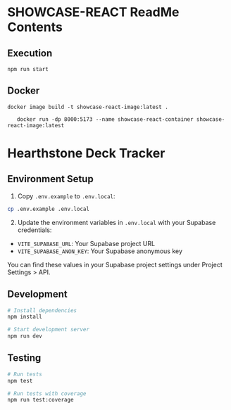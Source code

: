 # SHOWCASE-REACT ReadMe Contents

## Execution

```
npm run start
```

## Docker

```
docker image build -t showcase-react-image:latest .
```

```
   docker run -dp 8000:5173 --name showcase-react-container showcase-react-image:latest
```

# Hearthstone Deck Tracker

## Environment Setup

1. Copy `.env.example` to `.env.local`:

```bash
cp .env.example .env.local
```

2. Update the environment variables in `.env.local` with your Supabase credentials:

- `VITE_SUPABASE_URL`: Your Supabase project URL
- `VITE_SUPABASE_ANON_KEY`: Your Supabase anonymous key

You can find these values in your Supabase project settings under Project Settings > API.

## Development

```bash
# Install dependencies
npm install

# Start development server
npm run dev
```

## Testing

```bash
# Run tests
npm test

# Run tests with coverage
npm run test:coverage
```
